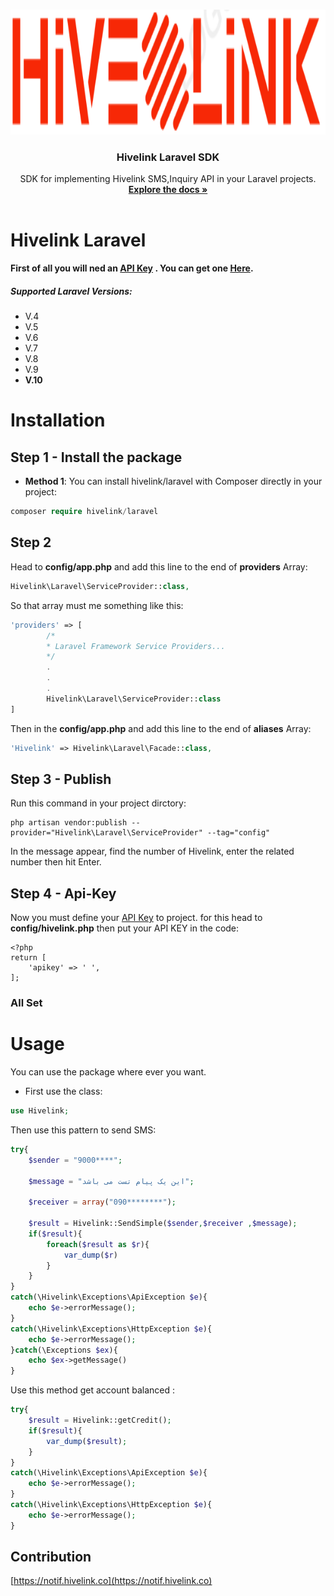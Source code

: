 <!-- PROJECT LOGO -->    
<br />    
<p align="center">    
  <a href="https://github.com/hivelinklib/hivelink-laravel">  
    <img src="logo.png" alt="Logo" height="200" alt="hivelink for laravel">    
  </a>    
    
  <h3 align="center">Hivelink Laravel SDK</h3>    
    
  <p align="center">    
    SDK for implementing Hivelink SMS,Inquiry API in your Laravel projects.    
    <br />    
    <a href="#table-of-contents"><strong>Explore the docs »</strong></a>    
    <br />    
    <br />    

  </p>    
</p>

# Hivelink Laravel

**First of all you will ned an [API Key](http://notif.hivelink.co "API Key") . You can get one [Here](http://notif.hivelink.co/app/auth/login).**

##### Supported Laravel Versions:

- V.4
- V.5
- V.6
- V.7
- V.8
- V.9
- **V.10**

# Installation

## Step 1 - Install the package

- **Method 1**:
  You can install hivelink/laravel with Composer directly in your project:

```php
composer require hivelink/laravel
```

## Step 2

Head to **config/app.php** and add this line to the end of **providers** Array:

```php
Hivelink\Laravel\ServiceProvider::class,
```

So that array must me something like this:

```php
'providers' => [
		/*
		* Laravel Framework Service Providers...
		*/
		.
		.
		.
		Hivelink\Laravel\ServiceProvider::class
]
```

Then in the **config/app.php** and add this line to the end of **aliases** Array:

```php
'Hivelink' => Hivelink\Laravel\Facade::class,
```

## Step 3 - Publish

Run this command in your project dirctory:

```
php artisan vendor:publish --provider="Hivelink\Laravel\ServiceProvider" --tag="config"
```

In the message appear, find the number of Hivelink, enter the related number then hit Enter. 

## Step 4 - Api-Key

Now you must define your [API Key](https://notif.hivelink.co/app/auth/login "API Key") to project. for this head to **config/hivelink.php** then put your API KEY in the code:

```
<?php
return [
    'apikey' => ' ',
];
```

### All Set

# Usage

You can use the package where ever you want.

- First use the class:

```php
use Hivelink;
```

Then use this pattern to send SMS:

```php
try{
    $sender = "9000****";	

    $message = "این یک پیام تست می باشد";

    $receiver = array("090********");

    $result = Hivelink::SendSimple($sender,$receiver ,$message);
    if($result){
        foreach($result as $r){
            var_dump($r)
        }
    }
}
catch(\Hivelink\Exceptions\ApiException $e){
    echo $e->errorMessage();
}
catch(\Hivelink\Exceptions\HttpException $e){
    echo $e->errorMessage();
}catch(\Exceptions $ex){
    echo $ex->getMessage()
}
```

Use this method get account balanced :

```php
try{
    $result = Hivelink::getCredit();
    if($result){
        var_dump($result);
    }
}
catch(\Hivelink\Exceptions\ApiException $e){
    echo $e->errorMessage();
}
catch(\Hivelink\Exceptions\HttpException $e){
    echo $e->errorMessage();
}
```
## Contribution

[https://notif.hivelink.co](https://notif.hivelink.co)
